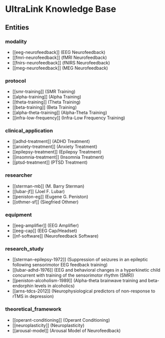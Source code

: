 # UltraLink Knowledge Base

## Entities

### modality

- [[eeg-neurofeedback]] (EEG Neurofeedback)
- [[fmri-neurofeedback]] (fMRI Neurofeedback)
- [[fnirs-neurofeedback]] (fNIRS Neurofeedback)
- [[meg-neurofeedback]] (MEG Neurofeedback)

### protocol

- [[smr-training]] (SMR Training)
- [[alpha-training]] (Alpha Training)
- [[theta-training]] (Theta Training)
- [[beta-training]] (Beta Training)
- [[alpha-theta-training]] (Alpha-Theta Training)
- [[infra-low-frequency]] (Infra-Low Frequency Training)

### clinical_application

- [[adhd-treatment]] (ADHD Treatment)
- [[anxiety-treatment]] (Anxiety Treatment)
- [[epilepsy-treatment]] (Epilepsy Treatment)
- [[insomnia-treatment]] (Insomnia Treatment)
- [[ptsd-treatment]] (PTSD Treatment)

### researcher

- [[sterman-mb]] (M. Barry Sterman)
- [[lubar-jf]] (Joel F. Lubar)
- [[peniston-eg]] (Eugene G. Peniston)
- [[othmer-sf]] (Siegfried Othmer)

### equipment

- [[eeg-amplifier]] (EEG Amplifier)
- [[eeg-cap]] (EEG Cap/Headset)
- [[nf-software]] (Neurofeedback Software)

### research_study

- [[sterman-epilepsy-1972]] (Suppression of seizures in an epileptic following sensorimotor EEG feedback training)
- [[lubar-adhd-1976]] (EEG and behavioral changes in a hyperkinetic child concurrent with training of the sensorimotor rhythm (SMR))
- [[peniston-alcoholism-1989]] (Alpha-theta brainwave training and beta-endorphin levels in alcoholics)
- [[arns-tdcs-2012]] (Neurophysiological predictors of non-response to rTMS in depression)

### theoretical_framework

- [[operant-conditioning]] (Operant Conditioning)
- [[neuroplasticity]] (Neuroplasticity)
- [[arousal-model]] (Arousal Model of Neurofeedback)

